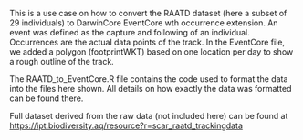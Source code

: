 This is a use case on how to convert the RAATD dataset (here a subset of 29 individuals) to DarwinCore EventCore wth occurrence extension. An event was defined as the capture and following of an individual. Occurrences are the actual data points of the track. In the EventCore file, we added a polygon (footprintWKT) based on one location per day to show a rough outline of the track.

The RAATD_to_EventCore.R file contains the code used to format the data into the files here shown. All details on how exactly the data was formatted can be found there.

Full dataset derived from the raw data (not included here) can be found at https://ipt.biodiversity.aq/resource?r=scar_raatd_trackingdata
